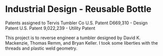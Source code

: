 # Industrial Design - Reusable Bottle

Patents assigned to Tervis Tumbler Co
U.S. Patent D669,310 - Design Patent
U.S. Patent 9,022,239 - Utility Patent

This project is to reverse engineer a tumbler designed by David K. Mackenzie, Thomas Remm, and Bryan Keller. I took some liberties with the threads and plastic weld geometry.
 

